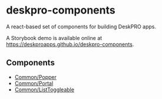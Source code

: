 deskpro-components
==================
A react-based set of components for building DeskPRO apps.

A Storybook demo is available online at https://deskproapps.github.io/deskpro-components.

## Components

* [Common/Popper](docs/components/common/popper.md)
* [Common/Portal](docs/components/common/portal.md)
* [Common/ListToggleable](docs/components/common/list_toggleable.md)
